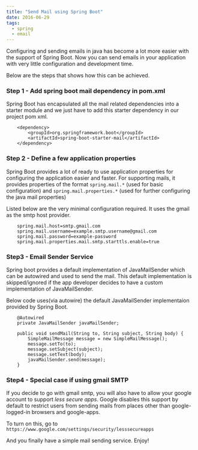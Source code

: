 ```yaml
---
title: "Send Mail using Spring Boot"
date: 2016-06-29
tags: 
  - spring
  - email
---
```


Configuring and sending emails in java has become a lot more easier with the support of Spring Boot. Now you can send emails in your application with very little configuration and development time.

Below are the steps that shows how this can be achieved.

### Step 1 - Add spring boot mail dependency in pom.xml

Spring Boot has encapsulated all the mail related dependencies into a starter module and we just have to add this starter dependency in our project pom xml.

```
    <dependency>
        <groupId>org.springframework.boot</groupId>
        <artifactId>spring-boot-starter-mail</artifactId>
    </dependency>
```

### Step 2 - Define a few application properties

Spring Boot provides a lot of ready to use application properties for configuring the application easier and faster. For supporting mails, it provides properties of the format `spring.mail.*` (used for basic configuration) and `spring.mail.properties.*` (used for further configuring the java mail properties)

Listed below are the very minimal configuration required. It uses the gmail as the smtp host provider.

```
    spring.mail.host=smtp.gmail.com
    spring.mail.username=example.smtp.username@gmail.com
    spring.mail.password=example-password
    spring.mail.properties.mail.smtp.starttls.enable=true
```

### Step3 - Email Sender Service

Spring boot provides a default implementation of JavaMailSender which can be autowired and used to send the mail. This default implementation is skipped/ignored if the app developer decides to have a custom implementation of JavaMailSender.

Below code uses(via autowire) the default JavaMailSender implementaion provided by Spring Boot.

```
    @Autowired
    private JavaMailSender javaMailSender;
    
    public void sendMail(String to, String subject, String body) {
        SimpleMailMessage message = new SimpleMailMessage();
        message.setTo(to);
        message.setSubject(subject);
        message.setText(body);
        javaMailSender.send(message);
    }
```

### Step4 - Special case if using gmail SMTP

If you decide to go with gmail smtp, you will also have to allow your google account to support *less secure apps*. Google disables this support by default to restrict users from sending mails from places other than google-logged-in browsers and google-apps.

To turn on this, go to `https://www.google.com/settings/security/lesssecureapps`

And you finally have a simple mail sending service. Enjoy!
